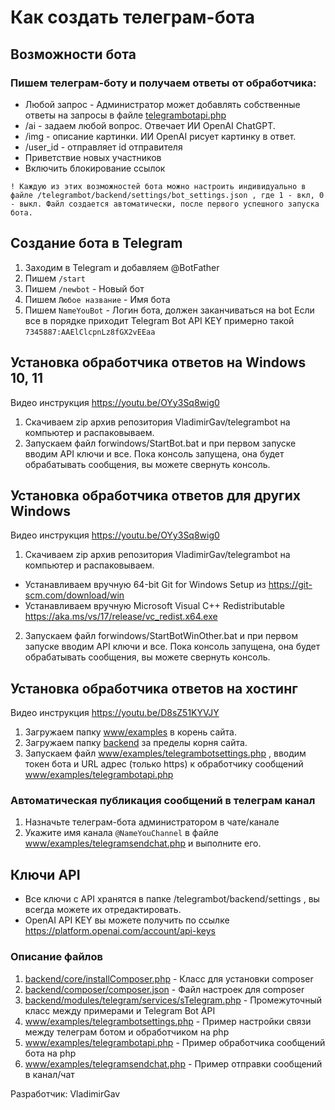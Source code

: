 # Как создать телеграм-бота

## Возможности бота
### Пишем телеграм-боту и получаем ответы от обработчика:
- Любой запрос - Администратор может добавлять собственные ответы на запросы в файле [telegrambotapi.php](www/examples/telegrambotapi.php)
- /ai - задаем любой вопрос. Отвечает ИИ OpenAI ChatGPT.
- /img - описание картинки. ИИ OpenAI рисует картинку в ответ.
- /user_id - отправляет id отправителя
- Приветствие новых участников
- Включить блокирование ссылок

`! Каждую из этих возможностей бота можно настроить индивидуально в файле /telegrambot/backend/settings/bot_settings.json , где 1 - вкл, 0 - выкл. Файл создается автоматически, после первого успешного запуска бота.`

## Создание бота в Telegram
1. Заходим в Telegram и добавляем @BotFather
2. Пишем `/start`
3. Пишем `/newbot` - Новый бот
4. Пишем `Любое название` - Имя бота
5. Пишем `NameYouBot` - Логин бота, должен заканчиваться на bot
Если все в порядке приходит Telegram Bot API KEY примерно такой `7345887:AAElClcpnLz8fGX2vEEaa`

## Установка обработчика ответов на Windows 10, 11
Видео инструкция https://youtu.be/OYy3Sq8wig0
1. Скачиваем zip архив репозитория VladimirGav/telegrambot на компьютер и распаковываем.
2. Запускаем файл forwindows/StartBot.bat и при первом запуске вводим API ключи и все.
Пока консоль запущена, она будет обрабатывать сообщения, вы можете свернуть консоль.

## Установка обработчика ответов для других Windows
Видео инструкция https://youtu.be/OYy3Sq8wig0
1. Скачиваем zip архив репозитория VladimirGav/telegrambot на компьютер и распаковываем.
- Устанавливаем вручную 64-bit Git for Windows Setup из https://git-scm.com/download/win
- Устанавливаем вручную Microsoft Visual C++ Redistributable https://aka.ms/vs/17/release/vc_redist.x64.exe
2. Запускаем файл forwindows/StartBotWinOther.bat и при первом запуске вводим API ключи и все.
Пока консоль запущена, она будет обрабатывать сообщения, вы можете свернуть консоль.

## Установка обработчика ответов на хостинг
Видео инструкция https://youtu.be/D8sZ51KYVJY
1. Загружаем папку [www/examples](www/examples) в корень сайта.
2. Загружаем папку [backend](backend) за пределы корня сайта.
3. Запускаем файл  [www/examples/telegrambotsettings.php](www/examples/telegrambotsettings.php) , вводим токен бота и URL адрес (только https) к обработчику сообщений [www/examples/telegrambotapi.php](www/examples/telegrambotapi.php)

### Автоматическая публикация сообщений в телеграм канал
1. Назначьте телеграм-бота администратором в чате/канале
2. Укажите имя канала `@NameYouChannel` в файле [www/examples/telegramsendchat.php](www/examples/telegramsendchat.php) и выполните его.

## Ключи API
- Все ключи с API хранятся в папке /telegrambot/backend/settings , вы всегда можете их отредактировать.
- OpenAI API KEY вы можете получить по ссылке https://platform.openai.com/account/api-keys

### Описание файлов
1. [backend/core/installComposer.php](backend/core/installComposer.php) - Класс для установки composer
2. [backend/composer/composer.json](backend/composer/composer.json) - Файл настроек для composer
3. [backend/modules/telegram/services/sTelegram.php](backend/modules/telegram/services/sTelegram.php) - Промежуточный класс между примерами и Telegram Bot API
4. [www/examples/telegrambotsettings.php](www/examples/telegrambotsettings.php) - Пример настройки связи между телеграм ботом и обработчиком на php
5. [www/examples/telegrambotapi.php](www/examples/telegrambotapi.php) - Пример обработчика сообщений бота на php
6. [www/examples/telegramsendchat.php](www/examples/telegramsendchat.php) - Пример отправки сообщений в канал/чат

Разработчик: VladimirGav